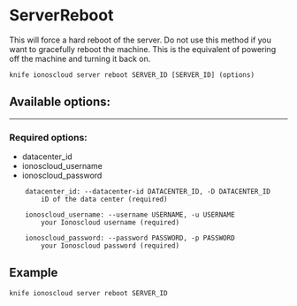 # ServerReboot

This will force a hard reboot of the server. Do not use this method if you want to gracefully reboot the machine. This is the equivalent of powering off the machine and turning it back on.

    knife ionoscloud server reboot SERVER_ID [SERVER_ID] (options)


## Available options:
---

### Required options:
* datacenter_id
* ionoscloud_username
* ionoscloud_password

```
    datacenter_id: --datacenter-id DATACENTER_ID, -D DATACENTER_ID
        iD of the data center (required)

    ionoscloud_username: --username USERNAME, -u USERNAME
        your Ionoscloud username (required)

    ionoscloud_password: --password PASSWORD, -p PASSWORD
        your Ionoscloud password (required)

```

## Example

    knife ionoscloud server reboot SERVER_ID 
